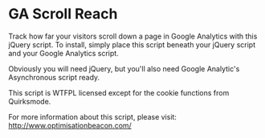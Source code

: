 GA Scroll Reach
===============

Track how far your visitors scroll down a page in Google Analytics with this jQuery script. To install, simply place this script beneath your jQuery script and your Google Analytics script.

Obviously you will need jQuery, but you'll also need Google Analytic's Asynchronous script ready.

This script is WTFPL licensed except for the cookie functions from Quirksmode.

For more information about this script, please visit: http://www.optimisationbeacon.com/
